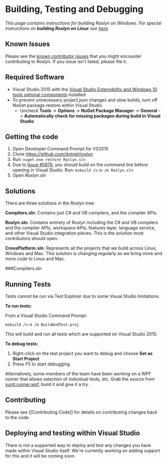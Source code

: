 # Building, Testing and Debugging
_This page contains instructions for building Roslyn on Windows. For special instructions on **building Roslyn on Linux** see [here](https://github.com/dotnet/roslyn/blob/master/docs/infrastructure/cross-platform.md)._

## Known Issues
Please see the [known contributor issues](https://github.com/dotnet/roslyn/labels/Contributor%20Pain) that you might encounter contributing to Roslyn. If you issue isn't listed, please file it.

## Required Software

- Visual Studio 2015 with the [Visual Studio Extensibility and Windows 10 tools optional components](https://github.com/dotnet/roslyn/wiki/Getting-Started-on-Visual-Studio-2015) installed
- To prevent unnecessary project.json changes and slow builds, turn off NuGet package restore within Visual Studio
  - Uncheck **Tools** -> **Options** -> **NuGet Package Manager** -> **General** -> **Automatically check for missing packages during build in Visual Studio**

## Getting the code

1. Open Developer Command Prompt for VS2015
2. Clone https://github.com/dotnet/roslyn
3. Run: `nuget.exe restore Roslyn.sln`
4. Due to [Issue #5876](https://github.com/dotnet/roslyn/issues/5876), you should build on the command line before opening in Visual Studio.  Run: `msbuild /v:m /m Roslyn.sln`
5. Open _Roslyn.sln_

## Solutions

There are three solutions in the Roslyn tree:

__Compilers.sln__: Contains just C# and VB compilers, and the compiler APIs.

__Roslyn.sln__: Contains entirety of Roslyn including the C# and VB compilers and the compiler APIs, workspace APIs, features layer, language service, and other Visual Studio integration pieces. This is the solution most contributors should open.

__CrossPlatform.sln__: Represents all the projects that we build across Linux, Windows and Mac. This solution is changing regularly as we bring more and more code to Linux and Mac.

###Compilers.sln
## Running Tests
Tests cannot be run via Test Explorer due to some Visual Studio limitations.

__To run tests:__

From a Visual Studio Command Prompt:

```
msbuild /v:m /m BuildAndTest.proj
```

This will build and run all tests which are supported on Visual Studio 2015.

__To debug tests:__

1. Right-click on the test project you want to debug and choose __Set as Start Project__
2. Press _F5_ to start debugging

Alternatively, some members of the team have been working on a WPF runner that allows selection of individual tests, etc.  Grab the source from [xunit.runner.wpf](https://github.com/pilchie/xunit.runner.wpf), build it and give it a try.

## Contributing
Please see [[Contributing Code]] for details on contributing changes back to the code.

## Deploying and testing within Visual Studio
There is not a supported way to deploy and test any changes you have made within Visual Studio itself. We're currently working on adding support for this and it will be coming soon.